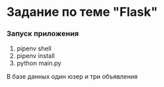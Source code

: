 # Задание по теме "Flask"


### Запуск приложения

1. pipenv shell
2. pipenv install
3. python main.py


В базе данных один юзер и три объявления